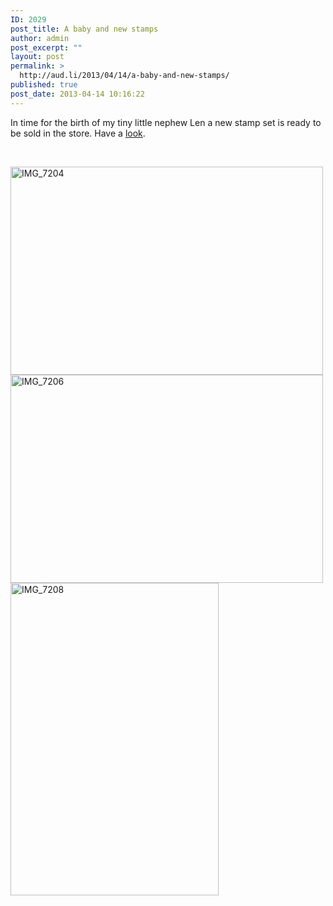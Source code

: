 ```yaml
---
ID: 2029
post_title: A baby and new stamps
author: admin
post_excerpt: ""
layout: post
permalink: >
  http://aud.li/2013/04/14/a-baby-and-new-stamps/
published: true
post_date: 2013-04-14 10:16:22
---
```

In time for the birth of my tiny little nephew Len a new stamp set is ready to be sold in the store. Have a <a href="http://www.etsy.com/shop/audli?ref=search_shop_redirect">look</a>.

&nbsp;

<a href="http://aud.li/wp-content/uploads/2013/04/IMG_7204.jpg"><img class="alignnone size-medium wp-image-2030" alt="IMG_7204" src="http://aud.li/wp-content/uploads/2013/04/IMG_7204-500x333.jpg" width="500" height="333" /></a> <a href="http://aud.li/wp-content/uploads/2013/04/IMG_7206.jpg"><img class="alignnone size-medium wp-image-2031" alt="IMG_7206" src="http://aud.li/wp-content/uploads/2013/04/IMG_7206-500x333.jpg" width="500" height="333" /></a> <a href="http://aud.li/wp-content/uploads/2013/04/IMG_7208.jpg"><img class="alignnone size-medium wp-image-2032" alt="IMG_7208" src="http://aud.li/wp-content/uploads/2013/04/IMG_7208-333x500.jpg" width="333" height="500" /></a>

&nbsp;